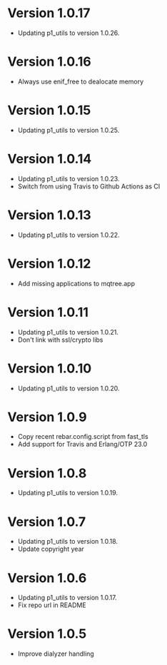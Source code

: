 # Version 1.0.17

* Updating p1_utils to version 1.0.26.

# Version 1.0.16

* Always use enif_free to dealocate memory

# Version 1.0.15

* Updating p1_utils to version 1.0.25.

# Version 1.0.14

* Updating p1_utils to version 1.0.23.
* Switch from using Travis to Github Actions as CI

# Version 1.0.13

* Updating p1_utils to version 1.0.22.

# Version 1.0.12

* Add missing applications to mqtree.app

# Version 1.0.11

* Updating p1_utils to version 1.0.21.
* Don't link with ssl/crypto libs

# Version 1.0.10

* Updating p1_utils to version 1.0.20.

# Version 1.0.9

* Copy recent rebar.config.script from fast_tls
* Add support for Travis and Erlang/OTP 23.0

# Version 1.0.8

* Updating p1_utils to version 1.0.19.

# Version 1.0.7

* Updating p1_utils to version 1.0.18.
* Update copyright year

# Version 1.0.6

* Updating p1_utils to version 1.0.17.
* Fix repo url in README

# Version 1.0.5

* Improve dialyzer handling

